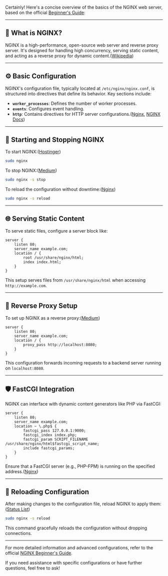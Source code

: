 Certainly! Here's a concise overview of the basics of the NGINX web server, based on the official [Beginner's Guide](https://nginx.org/en/docs/beginners_guide.html):

---

## 🧰 What is NGINX?

NGINX is a high-performance, open-source web server and reverse proxy server. It's designed for handling high concurrency, serving static content, and acting as a reverse proxy for dynamic content.([Wikipedia][1])

---

## ⚙️ Basic Configuration

NGINX's configuration file, typically located at `/etc/nginx/nginx.conf`, is structured into directives that define its behavior. Key sections include:

* **`worker_processes`**: Defines the number of worker processes.
* **`events`**: Configures event handling.
* **`http`**: Contains directives for HTTP server configurations.([Nginx][2], [NGINX Docs][3])

---

## 🚀 Starting and Stopping NGINX

To start NGINX:([Hostinger][4])

```bash
sudo nginx
```



To stop NGINX:([Medium][5])

```bash
sudo nginx -s stop
```



To reload the configuration without downtime:([Nginx][2])

```bash
sudo nginx -s reload
```



---

## 🌐 Serving Static Content

To serve static files, configure a server block like:

```nginx
server {
    listen 80;
    server_name example.com;
    location / {
        root /usr/share/nginx/html;
        index index.html;
    }
}
```



This setup serves files from `/usr/share/nginx/html` when accessing `http://example.com`.

---

## 🔄 Reverse Proxy Setup

To set up NGINX as a reverse proxy:([Medium][5])

```nginx
server {
    listen 80;
    server_name example.com;
    location / {
        proxy_pass http://localhost:8080;
    }
}
```



This configuration forwards incoming requests to a backend server running on `localhost:8080`.

---

## 🛡️ FastCGI Integration

NGINX can interface with dynamic content generators like PHP via FastCGI:

```nginx
server {
    listen 80;
    server_name example.com;
    location ~ \.php$ {
        fastcgi_pass 127.0.0.1:9000;
        fastcgi_index index.php;
        fastcgi_param SCRIPT_FILENAME /usr/share/nginx/html$fastcgi_script_name;
        include fastcgi_params;
    }
}
```



Ensure that a FastCGI server (e.g., PHP-FPM) is running on the specified address.([Nginx][2])

---

## 🔄 Reloading Configuration

After making changes to the configuration file, reload NGINX to apply them:([Status List][6])

```bash
sudo nginx -s reload
```



This command gracefully reloads the configuration without dropping connections.

---

For more detailed information and advanced configurations, refer to the official [NGINX Beginner's Guide](https://nginx.org/en/docs/beginners_guide.html).

If you need assistance with specific configurations or have further questions, feel free to ask!

[1]: https://en.wikipedia.org/wiki/Nginx?utm_source=chatgpt.com "Nginx"
[2]: https://nginx.org/en/docs/beginners_guide.html?utm_source=chatgpt.com "Beginner's Guide - nginx"
[3]: https://docs.nginx.com/nginx/admin-guide/web-server/web-server/?utm_source=chatgpt.com "Configuring NGINX and NGINX Plus as a Web Server"
[4]: https://www.hostinger.com/in/tutorials/what-is-nginx?utm_source=chatgpt.com "What Is NGINX and What Is It Used For?"
[5]: https://medium.com/%40nomannayeem/mastering-nginx-a-beginner-friendly-guide-to-building-a-fast-secure-and-scalable-web-server-cb075b423298?utm_source=chatgpt.com "Mastering NGINX: A Beginner-Friendly Guide to Building a Fast ..."
[6]: https://statuslist.app/nginx/variables/?utm_source=chatgpt.com "NGINX Variables + Reference List ..."
